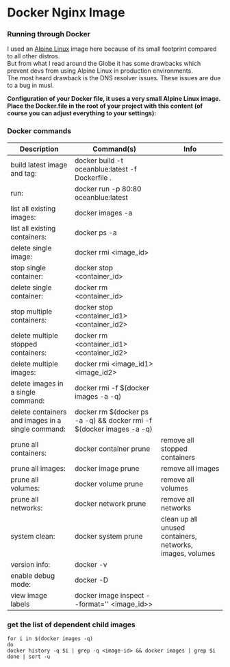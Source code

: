 # Docker Nginx Image

### Running through Docker

I used an [Alpine Linux](https://www.alpinelinux.org/) image here because of its small footprint compared to all other distros.         
But from what I read around the Globe it has some drawbacks which prevent devs from using Alpine Linux in production environments.      
The most heard drawback is the DNS resolver issues. These issues are due to a bug in musl.      

**Configuration of your Docker file, it uses a very small Alpine Linux image.**
**Place the Docker.file in the root of your project with this content (of course you can adjust everything to your settings):**                


### Docker commands

| Description                                       | Command(s)                                                           | Info                                                      |
|---------------------------------------------------|----------------------------------------------------------------------|-----------------------------------------------------------|
| build latest image and tag:                       | docker build -t oceanblue:latest -f Dockerfile .                     |                                                           |
| run:                                              | docker run -p 80:80 oceanblue:latest                                 |                                                           |
| list all existing images:                         | docker images -a                                                     |                                                           |
| list all existing containers:                     | docker ps -a                                                         |                                                           |
| delete single image:                              | docker rmi <image_id>                                                |                                                           |
| stop single container:                            | docker stop <container_id>                                           |                                                           |
| delete single container:                          | docker rm <container_id>                                             |                                                           |
| stop multiple containers:                         | docker stop <container_id1> <container_id2>                          |                                                           |
| delete multiple stopped containers:               | docker rm <container_id1> <container_id2>                            |                                                           |
| delete multiple images:                           | docker rmi <image_id1> <image_id2>                                   |                                                           |
| delete images in a single command:                | docker rmi -f $(docker images -a -q)                                 |                                                           |
| delete containers and images in a single command: | docker rm $(docker ps -a -q) && docker rmi -f $(docker images -a -q) |                                                           |
| prune all containers:                             | docker container prune                                               | remove all stopped containers                             |
| prune all images:                                 | docker image prune                                                   | remove all images                                         |
| prune all volumes:                                | docker volume prune                                                  | remove all volumes                                        |
| prune all networks:                               | docker network prune                                                 | remove all networks                                       |
| system clean:                                     | docker system prune                                                  | clean up all unused containers, networks, images, volumes |
| version info:                                     | docker -v                                                            |                                                           |
| enable debug mode:                                | docker -D                                                            |                                                           |
| view image labels                                 | docker image inspect --format='' <image_id>>                         |                                                           |


### get the list of dependent child images

```shell
for i in $(docker images -q)
do
docker history -q $i | grep -q <image-id> && docker images | grep $i
done | sort -u
```

